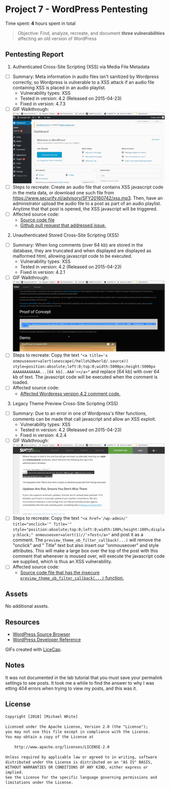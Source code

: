 # Project 7 - WordPress Pentesting

Time spent: **4** hours spent in total

> Objective: Find, analyze, recreate, and document **three vulnerabilities** affecting an old version of WordPress

## Pentesting Report

1. Authenticated Cross-Site Scripting (XSS) via Media File Metadata
  - [ ] Summary: Meta information in audio files isn't sanitized by Wordpress correctly, so Wordpress is vulnerable to a XSS attack if an audio file containing XSS is placed in an audio playlist.
    - Vulnerability types: XSS
    - Tested in version: 4.2 (Released on 2015-04-23)
    - Fixed in version: 4.7.3
  - [ ] GIF Walkthrough: ![](https://github.com/mmw5hy/CodepathWeek7/blob/master/audio_playlist.gif)
  - [ ] Steps to recreate: Create an audio file that contains XSS javascript code in the meta data, or download one such file from https://www.securify.nl/advisory/SFY20160742/xss.mp3. Then, have an administrator upload the audio file to a post as part of an audio playlist. Anytime that that post is opened, the XSS javascript will be triggered.
  - [ ] Affected source code:
    - [Source code file](https://core.trac.wordpress.org/browser/branches/4.2/src/wp-admin/includes/media.php)
    - [Github pull request that addressed issue.](https://github.com/WordPress/WordPress/commit/28f838ca3ee205b6f39cd2bf23eb4e5f52796bd7)
2. Unauthenticated Stored Cross-Site Scripting (XSS)
  - [ ] Summary: When long comments (over 64 kb) are stored in the database, they are truncated and when displayed are displayed as malformed html, allowing javascript code to be executed. 
    - Vulnerability types: XSS
    - Tested in version: 4.2 (Released on 2015-04-23)
    - Fixed in version: 4.2.1
  - [ ] GIF Walkthrough: ![](https://github.com/mmw5hy/CodepathWeek7/blob/master/big_text_xss.gif)
  - [ ] Steps to recreate: Copy the text ```"<a title='x onmouseover=alert(unescape(/hello%20world/.source)) style=position:absolute;left:0;top:0;width:5000px;height:5000px  AAAAAAAAAAAA...[64 kb]..AAA'></a>"``` and replace [64 kb] with over 64 kb of text. The javascript code will be executed when the comment is loaded.
  - [ ] Affected source code:
    - [Affected Wordpress version 4.2 comment code.](https://core.trac.wordpress.org/browser/branches/4.2/src/wp-comments-post.php)
3. Legacy Theme Preview Cross-Site Scripting (XSS)
  - [ ] Summary: Due to an error in one of Wordpress's filter functions, comments can be made that call javascript and allow an XSS exploit.
    - Vulnerability types: XSS
    - Tested in version: 4.2 (Released on 2015-04-23)
    - Fixed in version: 4.2.4
  - [ ] GIF Walkthrough: ![](https://github.com/mmw5hy/CodepathWeek7/blob/master/comment_xss.gif)
  - [ ] Steps to recreate: Copy the text ```"<a href='/wp-admin/' title="onclick='" Title='" style="position:absolute;top:0;left:0;width:100%;height:100%;display:block;" onmouseover=alert(1)//'>Test</a>"``` and post it as a comment. The `preview_theme_ob_filter_callback(...)` will remove the "onclick" and " Title" text but also insert our "onmouseover" and style attributes. This will make a large box over the top of the post with this comment that whenever is moused over, will execute the javascript code we supplied, which is thus an XSS vulnerability.
  - [ ] Affected source code:
    - [Source code file that has the insecure `preview_theme_ob_filter_callback(...)` function.](https://core.trac.wordpress.org/browser/branches/4.2/src/wp-includes/theme.php)

## Assets

No additional assets.

## Resources

- [WordPress Source Browser](https://core.trac.wordpress.org/browser/)
- [WordPress Developer Reference](https://developer.wordpress.org/reference/)

GIFs created with [LiceCap](http://www.cockos.com/licecap/).

## Notes

It was not documented in the lab tutorial that you must save your permalink settings to see posts. It took me a while to find the answer to why I was etting 404 errors when trying to view my posts, and this was it.

## License

    Copyright [2018] [Michael White]

    Licensed under the Apache License, Version 2.0 (the "License");
    you may not use this file except in compliance with the License.
    You may obtain a copy of the License at

        http://www.apache.org/licenses/LICENSE-2.0

    Unless required by applicable law or agreed to in writing, software
    distributed under the License is distributed on an "AS IS" BASIS,
    WITHOUT WARRANTIES OR CONDITIONS OF ANY KIND, either express or implied.
    See the License for the specific language governing permissions and
    limitations under the License.
